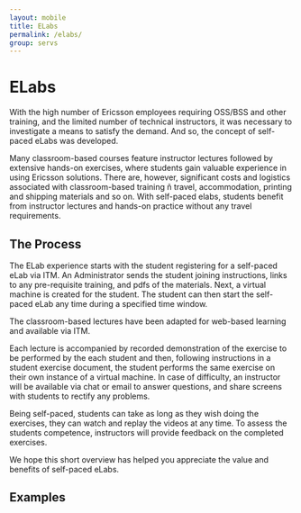 ```yaml
---
layout: mobile
title: ELabs
permalink: /elabs/
group: servs
---
```


# ELabs

With the high number of Ericsson employees requiring OSS/BSS and other training, and the limited number of technical instructors, it was necessary to investigate a means to satisfy the demand. And so, the concept of self-paced eLabs was developed.

Many classroom-based courses feature instructor lectures followed by extensive hands-on exercises, where students gain valuable experience in using  Ericsson solutions. There are, however, significant costs and logistics associated with classroom-based training ñ travel, accommodation, printing and shipping materials and so on. With self-paced elabs, students benefit from instructor lectures and hands-on practice without any travel requirements. 

## The Process 

The ELab experience starts with the student registering for a self-paced eLab via ITM. An Administrator sends the student joining instructions, links to any pre-requisite training, and pdfs of the materials. Next, a virtual machine is created for the student. The student can then start the self-paced eLab any time during a specified time window. 
 
The classroom-based lectures have been adapted for web-based learning and available via ITM.

Each lecture is accompanied by recorded demonstration of the exercise to be performed by the each student and then, following instructions in a student exercise document, the student performs the same exercise on their own instance of a virtual machine. In case of difficulty, an instructor will be available via chat or email to answer questions, and share screens with students to rectify any problems.

Being self-paced, students can take as long as they wish doing the exercises, they can watch and replay the videos at any time. To assess the students competence, instructors will provide feedback on the completed exercises.

We hope this short overview has helped you appreciate the value and benefits of self-paced eLabs.

## Examples

